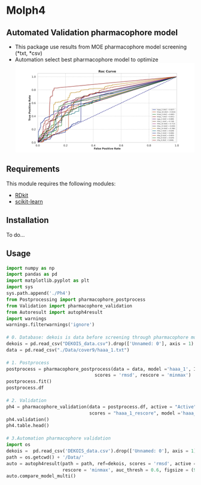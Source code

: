 # Molph4
## Automated Validation pharmacophore model
- This package use results from MOE pharmacophore model screening (*txt, *csv)
- Automation select best pharmacophore model to optimize
![screenshot](./Data/Raw_result_png/cover7.png)
## Requirements

This module requires the following modules:

- [RDkit](https://www.rdkit.org/)
- [scikit-learn](https://scikit-learn.org/stable/)

## Installation
To do...
## Usage

```python
import numpy as np
import pandas as pd
import matplotlib.pyplot as plt
import sys
sys.path.append('./Ph4')
from Postprocessing import pharmacophore_postprocess
from Validation import pharmacophore_validation
from Autoresult import autoph4result
import warnings
warnings.filterwarnings('ignore')

# 0. Database: dekois is data before screening through pharmacophore model
dekois = pd.read_csv("DEKOIS_data.csv").drop(['Unnamed: 0'], axis = 1)
data = pd.read_csv("./Data/cover9/haaa_1.txt")

# 1. Postprocess
postprocess = pharmacophore_postprocess(data = data, model ='haaa_1', ID = 'ID', ref=dekois, 
                                 scores = 'rmsd', rescore = 'minmax')
postprocess.fit()
postprocess.df

# 2. Validation
ph4 = pharmacophore_validation(data = postprocess.df, active = "Active", predict = "predict",
                               scores = "haaa_1_rescore", model ='haaa_1', auc_thresh = 0.5, plottype='auc', figsize =(8.5,5))
ph4.validation()
ph4.table.head()

# 3.Automation pharmacophore validation
import os
dekois =  pd.read_csv('DEKOIS_data.csv').drop(['Unnamed: 0'], axis = 1)
path = os.getcwd() + '/Data/'
auto = autoph4result(path = path, ref=dekois, scores = 'rmsd', active = 'Active', ID = 'ID', 
                     rescore = 'minmax', auc_thresh = 0.6, figsize = (9,5))
auto.compare_model_multi()

```
